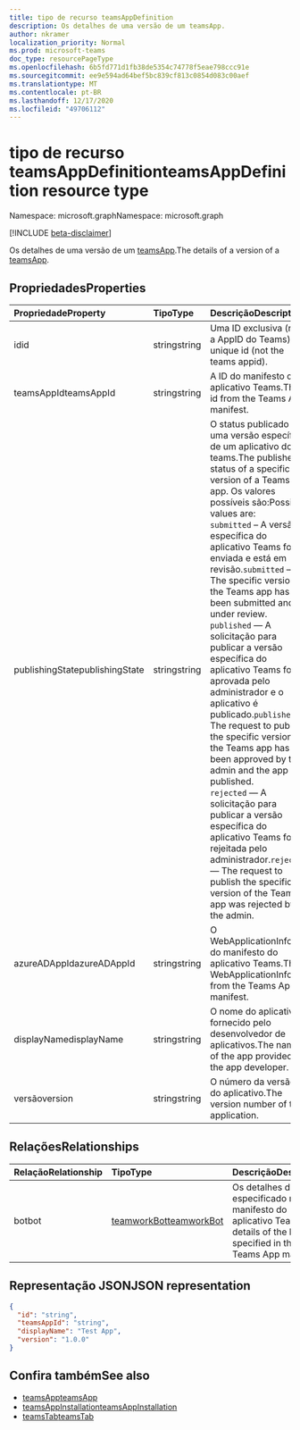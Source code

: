 ```yaml
---
title: tipo de recurso teamsAppDefinition
description: Os detalhes de uma versão de um teamsApp.
author: nkramer
localization_priority: Normal
ms.prod: microsoft-teams
doc_type: resourcePageType
ms.openlocfilehash: 6b5fd771d1fb38de5354c74778f5eae798ccc91e
ms.sourcegitcommit: ee9e594ad64bef5bc839cf813c0854d083c00aef
ms.translationtype: MT
ms.contentlocale: pt-BR
ms.lasthandoff: 12/17/2020
ms.locfileid: "49706112"
---
```

# <a name="teamsappdefinition-resource-type"></a><span data-ttu-id="dd939-103">tipo de recurso teamsAppDefinition</span><span class="sxs-lookup"><span data-stu-id="dd939-103">teamsAppDefinition resource type</span></span>

<span data-ttu-id="dd939-104">Namespace: microsoft.graph</span><span class="sxs-lookup"><span data-stu-id="dd939-104">Namespace: microsoft.graph</span></span>

[!INCLUDE [beta-disclaimer](../../includes/beta-disclaimer.md)]

<span data-ttu-id="dd939-105">Os detalhes de uma versão de um [teamsApp](teamsapp.md).</span><span class="sxs-lookup"><span data-stu-id="dd939-105">The details of a version of a [teamsApp](teamsapp.md).</span></span>

## <a name="properties"></a><span data-ttu-id="dd939-106">Propriedades</span><span class="sxs-lookup"><span data-stu-id="dd939-106">Properties</span></span>

| <span data-ttu-id="dd939-107">Propriedade</span><span class="sxs-lookup"><span data-stu-id="dd939-107">Property</span></span>            | <span data-ttu-id="dd939-108">Tipo</span><span class="sxs-lookup"><span data-stu-id="dd939-108">Type</span></span>     | <span data-ttu-id="dd939-109">Descrição</span><span class="sxs-lookup"><span data-stu-id="dd939-109">Description</span></span> |
|:------------------- |:-------- |:----------- |
| <span data-ttu-id="dd939-110">id</span><span class="sxs-lookup"><span data-stu-id="dd939-110">id</span></span>                  | <span data-ttu-id="dd939-111">string</span><span class="sxs-lookup"><span data-stu-id="dd939-111">string</span></span>   | <span data-ttu-id="dd939-112">Uma ID exclusiva (não a AppID do Teams).</span><span class="sxs-lookup"><span data-stu-id="dd939-112">A unique id (not the teams appid).</span></span> |
| <span data-ttu-id="dd939-113">teamsAppId</span><span class="sxs-lookup"><span data-stu-id="dd939-113">teamsAppId</span></span>          | <span data-ttu-id="dd939-114">string</span><span class="sxs-lookup"><span data-stu-id="dd939-114">string</span></span>   | <span data-ttu-id="dd939-115">A ID do manifesto do aplicativo Teams.</span><span class="sxs-lookup"><span data-stu-id="dd939-115">The id from the Teams App manifest.</span></span> |
| <span data-ttu-id="dd939-116">publishingState</span><span class="sxs-lookup"><span data-stu-id="dd939-116">publishingState</span></span>| <span data-ttu-id="dd939-117">string</span><span class="sxs-lookup"><span data-stu-id="dd939-117">string</span></span>|<span data-ttu-id="dd939-118">O status publicado de uma versão específica de um aplicativo do teams.</span><span class="sxs-lookup"><span data-stu-id="dd939-118">The published status of a specific version of a Teams app.</span></span> <span data-ttu-id="dd939-119">Os valores possíveis são:</span><span class="sxs-lookup"><span data-stu-id="dd939-119">Possible values are:</span></span></br><span data-ttu-id="dd939-120">`submitted` – A versão específica do aplicativo Teams foi enviada e está em revisão.</span><span class="sxs-lookup"><span data-stu-id="dd939-120">`submitted` — The specific version of the Teams app has been submitted and is under review.</span></span> </br><span data-ttu-id="dd939-121">`published`  — A solicitação para publicar a versão específica do aplicativo Teams foi aprovada pelo administrador e o aplicativo é publicado.</span><span class="sxs-lookup"><span data-stu-id="dd939-121">`published`  — The request to publish the specific version of the Teams app has been approved by the admin and the app is published.</span></span> </br> <span data-ttu-id="dd939-122">`rejected` — A solicitação para publicar a versão específica do aplicativo Teams foi rejeitada pelo administrador.</span><span class="sxs-lookup"><span data-stu-id="dd939-122">`rejected` — The request to publish the specific version of the Teams app was rejected by the admin.</span></span> |
| <span data-ttu-id="dd939-123">azureADAppId</span><span class="sxs-lookup"><span data-stu-id="dd939-123">azureADAppId</span></span>        | <span data-ttu-id="dd939-124">string</span><span class="sxs-lookup"><span data-stu-id="dd939-124">string</span></span>   | <span data-ttu-id="dd939-125">O WebApplicationInfo.id do manifesto do aplicativo Teams.</span><span class="sxs-lookup"><span data-stu-id="dd939-125">The WebApplicationInfo.id from the Teams App manifest.</span></span> |
| <span data-ttu-id="dd939-126">displayName</span><span class="sxs-lookup"><span data-stu-id="dd939-126">displayName</span></span>         | <span data-ttu-id="dd939-127">string</span><span class="sxs-lookup"><span data-stu-id="dd939-127">string</span></span>   | <span data-ttu-id="dd939-128">O nome do aplicativo fornecido pelo desenvolvedor de aplicativos.</span><span class="sxs-lookup"><span data-stu-id="dd939-128">The name of the app provided by the app developer.</span></span> |
| <span data-ttu-id="dd939-129">versão</span><span class="sxs-lookup"><span data-stu-id="dd939-129">version</span></span>             | <span data-ttu-id="dd939-130">string</span><span class="sxs-lookup"><span data-stu-id="dd939-130">string</span></span>   | <span data-ttu-id="dd939-131">O número da versão do aplicativo.</span><span class="sxs-lookup"><span data-stu-id="dd939-131">The version number of the application.</span></span> |

## <a name="relationships"></a><span data-ttu-id="dd939-132">Relações</span><span class="sxs-lookup"><span data-stu-id="dd939-132">Relationships</span></span>

| <span data-ttu-id="dd939-133">Relação</span><span class="sxs-lookup"><span data-stu-id="dd939-133">Relationship</span></span> | <span data-ttu-id="dd939-134">Tipo</span><span class="sxs-lookup"><span data-stu-id="dd939-134">Type</span></span>   | <span data-ttu-id="dd939-135">Descrição</span><span class="sxs-lookup"><span data-stu-id="dd939-135">Description</span></span> |
|:---------------|:--------|:----------|
|<span data-ttu-id="dd939-136">bot</span><span class="sxs-lookup"><span data-stu-id="dd939-136">bot</span></span>|[<span data-ttu-id="dd939-137">teamworkBot</span><span class="sxs-lookup"><span data-stu-id="dd939-137">teamworkBot</span></span>](teamworkbot.md) | <span data-ttu-id="dd939-138">Os detalhes do bot especificado no manifesto do aplicativo Teams.</span><span class="sxs-lookup"><span data-stu-id="dd939-138">The details of the bot specified in the Teams App manifest.</span></span> |

## <a name="json-representation"></a><span data-ttu-id="dd939-139">Representação JSON</span><span class="sxs-lookup"><span data-stu-id="dd939-139">JSON representation</span></span>

<!-- {
  "blockType": "resource",
  "@odata.type": "microsoft.graph.teamsAppDefinition",
  "baseType": "microsoft.graph.entity"
}-->

```json
{
  "id": "string",
  "teamsAppId": "string",
  "displayName": "Test App",
  "version": "1.0.0"
}
```

## <a name="see-also"></a><span data-ttu-id="dd939-140">Confira também</span><span class="sxs-lookup"><span data-stu-id="dd939-140">See also</span></span>

- [<span data-ttu-id="dd939-141">teamsApp</span><span class="sxs-lookup"><span data-stu-id="dd939-141">teamsApp</span></span>](teamsapp.md)
- [<span data-ttu-id="dd939-142">teamsAppInstallation</span><span class="sxs-lookup"><span data-stu-id="dd939-142">teamsAppInstallation</span></span>](teamsappinstallation.md)
- [<span data-ttu-id="dd939-143">teamsTab</span><span class="sxs-lookup"><span data-stu-id="dd939-143">teamsTab</span></span>](../resources/teamstab.md)

<!-- uuid: 8fcb5dbc-d5aa-4681-8e31-b001d5168d79
2015-10-25 14:57:30 UTC -->
<!--
{
  "type": "#page.annotation",
  "description": "teamsApp resource",
  "keywords": "",
  "section": "documentation",
  "tocPath": "",
  "suppressions": []
}
-->



